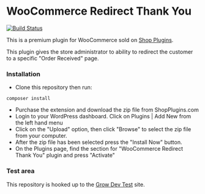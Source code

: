 # WooCommerce Redirect Thank You

[![Build Status](https://travis-ci.com/shopplugins/woocommerce-redirect-thank-you.svg?token=iyRwCHjNrkkKZi8c9U7z&branch=master)](https://travis-ci.com/shopplugins/woocommerce-redirect-thank-you)

This is a premium plugin for WooCommerce sold on [Shop Plugins](https://shopplugins.com).

This plugin gives the store administrator to ability to redirect the customer to
a specific "Order Received" page.
### Installation
* Clone this repository then run:
```
composer install
```
 * Purchase the extension and download the zip file from ShopPlugins.com
 * Login to your WordPress dashboard. Click on Plugins | Add New from the left hand menu
 * Click on the "Upload" option, then click "Browse" to select the zip file from your computer.
 * After the zip file has been selected press the "Install Now" button.
 * On the Plugins page, find the section for "WooCommerce Redirect Thank You" plugin and press "Activate"


### Test area

This repository is hooked up to the [Grow Dev Test](https://test.growdev.pro) site.

